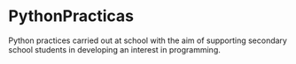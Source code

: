 # PythonPracticas
Python practices carried out at school with the aim of supporting secondary school students in developing an interest in programming.
